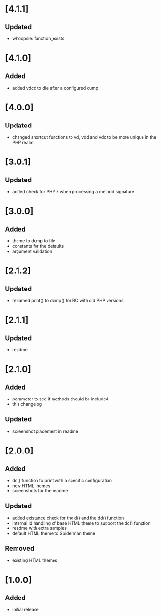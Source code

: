 # [4.1.1]
## Updated
- whoopsie: function_exists

# [4.1.0]
## Added
- added vdcd to die after a configured dump

# [4.0.0]
## Updated
- changed shortcut functions to vd, vdd and vdc to be more unique in the PHP realm

# [3.0.1]
## Updated
- added check for PHP 7 when processing a method signature

# [3.0.0]
## Added
- theme to dump to file
- constants for the defaults 
- argument validation

# [2.1.2]
## Updated
- renamed print() to dump() for BC with old PHP versions

# [2.1.1]
## Updated 
- readme

# [2.1.0]
## Added
- parameter to see if methods should be included
- this changelog

## Updated
- screenshot placement in readme

# [2.0.0]
## Added
- dc() function to print with a specific configuration
- new HTML themes
- screenshots for the readme

## Updated
- added existance check for the d() and the dd() function
- internal id handling of base HTML theme to support the dc() function
- readme with extra samples
- default HTML theme to Spiderman theme

## Removed
- existing HTML themes

# [1.0.0]
## Added
- initial release
